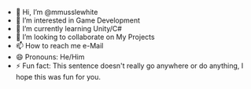 - 👋 Hi, I’m @mmusslewhite
- 👀 I’m interested in Game Development
- 🌱 I’m currently learning Unity/C#
- 💞️ I’m looking to collaborate on My Projects
- 📫 How to reach me e-Mail
- 😄 Pronouns: He/Him
- ⚡ Fun fact: This sentence doesn't really go anywhere or do anything, I hope this was fun for you.

<!---
mmusslewhite/mmusslewhite is a ✨ special ✨ repository because its `README.md` (this file) appears on your GitHub profile.
You can click the Preview link to take a look at your changes.
--->
